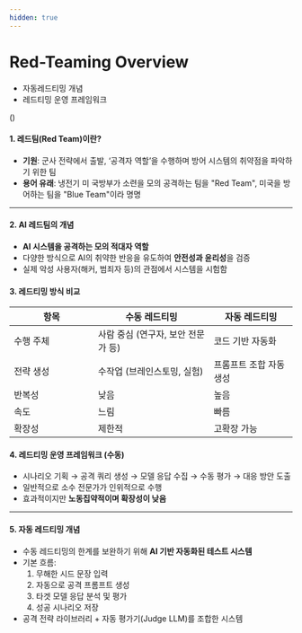```yaml
---
hidden: true
---
```


# Red-Teaming Overview

* 자동레드티밍 개념
* 레드티밍 운영 프레임워크

()

#### 1. 레드팀(Red Team)이란?

* **기원**: 군사 전략에서 출발, ‘공격자 역할’을 수행하며 방어 시스템의 취약점을 파악하기 위한 팀
* **용어 유래**: 냉전기 미 국방부가 소련을 모의 공격하는 팀을 "Red Team", 미국을 방어하는 팀을 "Blue Team"이라 명명

***

#### 2. AI 레드팀의 개념

* **AI 시스템을 공격하는 모의 적대자 역할**
* 다양한 방식으로 AI의 취약한 반응을 유도하여 **안전성과 윤리성**을 검증
* 실제 악성 사용자(해커, 범죄자 등)의 관점에서 시스템을 시험함

#### 3. 레드티밍 방식 비교

<table><thead><tr><th width="133.79998779296875">항목</th><th>수동 레드티밍</th><th>자동 레드티밍</th></tr></thead><tbody><tr><td>수행 주체</td><td>사람 중심 (연구자, 보안 전문가 등)</td><td>코드 기반 자동화</td></tr><tr><td>전략 생성</td><td>수작업 (브레인스토밍, 실험)</td><td>프롬프트 조합 자동 생성</td></tr><tr><td>반복성</td><td>낮음</td><td>높음</td></tr><tr><td>속도</td><td>느림</td><td>빠름</td></tr><tr><td>확장성</td><td>제한적</td><td>고확장 가능</td></tr></tbody></table>

#### 4. 레드티밍 운영 프레임워크 (수동)

* 시나리오 기획 → 공격 쿼리 생성 → 모델 응답 수집 → 수동 평가 → 대응 방안 도출
* 일반적으로 소수 전문가가 인위적으로 수행
* 효과적이지만 **노동집약적이며 확장성이 낮음**

***

#### 5. 자동 레드티밍 개념

* 수동 레드티밍의 한계를 보완하기 위해 **AI 기반 자동화된 테스트 시스템**
* 기본 흐름:
  1. 무해한 시드 문장 입력
  2. 자동으로 공격 프롬프트 생성
  3. 타겟 모델 응답 분석 및 평가
  4. 성공 시나리오 저장
* 공격 전략 라이브러리 + 자동 평가기(Judge LLM)를 조합한 시스템
